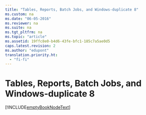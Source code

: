```yaml
---
title: "Tables, Reports, Batch Jobs, and Windows-duplicate 8"
ms.custom: na
ms.date: "06-05-2016"
ms.reviewer: na
ms.suite: na
ms.tgt_pltfrm: na
ms.topic: "article"
ms.assetid: 19ffc8e0-b4d6-43fe-bfc1-185c7a5ae0d5
caps.latest.revision: 2
ms.author: "edupont"
translation.priority.ht: 
  - "fi-fi"
---
```

# Tables, Reports, Batch Jobs, and Windows-duplicate 8
[!INCLUDE[emptyBookNodeText](../../Finance/includes/emptybooknodetext_md.md)]